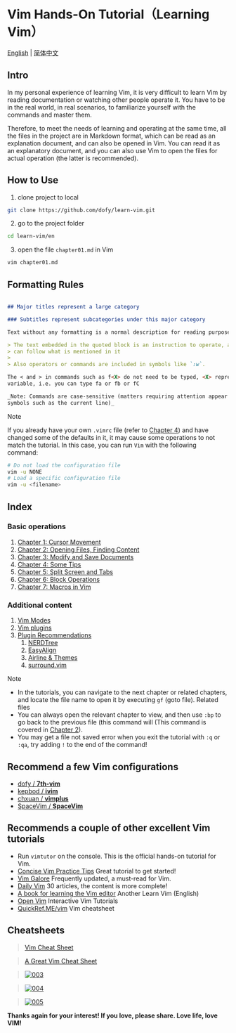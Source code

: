 # Vim Hands-On Tutorial（Learning Vim）

[English](en/README.md) | [简体中文](zh-CN/README.md)

## Intro

In my personal experience of learning Vim, it is very difficult to learn Vim by
reading documentation or watching other people operate it. You have to be in the
real world, in real scenarios, to familiarize yourself with the commands and
master them.

Therefore, to meet the needs of learning and operating at the same time, all the
files in the project are in Markdown format, which can be read as an explanation
document, and can also be opened in Vim. You can read it as an explanatory
document, and you can also use Vim to open the files for actual operation (the
latter is recommended).

## How to Use

1. clone project to local

```bash
git clone https://github.com/dofy/learn-vim.git
```

2. go to the project folder

```bash
cd learn-vim/en
```

3. open the file `chapter01.md` in Vim

```bash
vim chapter01.md
```

## Formatting Rules

```Markdown

## Major titles represent a large category

### Subtitles represent subcategories under this major category

Text without any formatting is a normal description for reading purposes only.

> The text embedded in the quoted block is an instruction to operate, and you
> can follow what is mentioned in it
>
> Also operators or commands are included in symbols like `:w`.

The < and > in commands such as f<X> do not need to be typed, <X> represents a
variable, i.e. you can type fa or fb or fC

_Note: Commands are case-sensitive (matters requiring attention appear in
symbols such as the current line)_

```

> [!NOTE]
>
> If you already have your own `.vimrc` file (refer to
> [Chapter 4](en/chapter04.md)) and have changed some of the defaults in it, it
> may cause some operations to not match the tutorial. In this case, you can run
> `Vim` with the following command:
>
> ```bash
> # Do not load the configuration file
> vim -u NONE
> # Load a specific configuration file
> vim -u <filename>
> ```

## Index

### Basic operations

1. [Chapter 1: Cursor Movement](en/chapter01.md)
1. [Chapter 2: Opening Files, Finding Content](en/chapter02.md)
1. [Chapter 3: Modify and Save Documents](en/chapter03.md)
1. [Chapter 4: Some Tips](en/chapter04.md)
1. [Chapter 5: Split Screen and Tabs](en/chapter05.md)
1. [Chapter 6: Block Operations](en/chapter06.md)
1. [Chapter 7: Macros in Vim](en/chapter07.md)

### Additional content

1. [Vim Modes](en/vim-modes.md)
1. [Vim plugins](en/plugin.md)
1. [Plugin Recommendations](en/plugins/index.md)
   1. [NERDTree](en/plugins/nerdtree.md)
   1. [EasyAlign](en/plugins/easyalign.md)
   1. [Airline & Themes](en/plugins/airline.md)
   1. [surround.vim](en/plugins/surround.md)

> [!NOTE]
>
> - In the tutorials, you can navigate to the next chapter or related chapters,
>   and locate the file name to open it by executing `gf` (goto file). Related
>   files
> - You can always open the relevant chapter to view, and then use `:bp` to go
>   back to the previous file (this command will (This command is covered in
>   [Chapter 2](en/chapter02.md)).
> - You may get a file not saved error when you exit the tutorial with `:q` or
>   `:qa`, try adding `!` to the end of the command!

## Recommend a few Vim configurations

- [dofy / **7th-vim**][7th-vim]
- [kepbod / **ivim**][kepbod]
- [chxuan / **vimplus**][chxuan]
- [SpaceVim / **SpaceVim**][spacevim]

## Recommends a couple of other excellent Vim tutorials

- Run `vimtutor` on the console. This is the official hands-on tutorial for Vim.
- [Concise Vim Practice Tips][coolshell] Great tutorial to get started!
- [Vim Galore][vimgalore] Frequently updated, a must-read for Vim.
- [Daily Vim][liuzhijun] 30 articles, the content is more complete!
- [A book for learning the Vim editor][learnvim] Another Learn Vim (English)
- [Open Vim][openvim] Interactive Vim Tutorials
- [QuickRef.ME/vim][quickref] Vim cheatsheet

## Cheatsheets

> [Vim Cheat Sheet][cheatsheets1]

> [A Great Vim Cheat Sheet][cheatsheets2]

> [![003][cheatsheets3]][cheatsheets3]

> [![004][cheatsheets4]][cheatsheets4]

> [![005][cheatsheets5]][cheatsheets5]

**Thanks again for your interest! If you love, please share. Love life, love
VIM!**

[7th-vim]: https://github.com/dofy/7th-vim
[kepbod]: https://github.com/kepbod/ivim
[chxuan]: https://github.com/chxuan/vimplus
[spacevim]: https://github.com/SpaceVim/SpaceVim
[coolshell]: http://coolshell.cn/articles/5426.html
[vimgalore]: https://github.com/mhinz/vim-galore
[liuzhijun]: http://liuzhijun.iteye.com/category/270228
[learnvim]: https://github.com/iggredible/Learn-Vim
[openvim]: https://openvim.com/
[quickref]: https://quickref.me/vim
[cheatsheets1]: https://vim.rtorr.com/lang/zh_tw
[cheatsheets2]: https://vimsheet.com/
[cheatsheets3]: http://people.csail.mit.edu/vgod/vim/vim-cheat-sheet-en.png
[cheatsheets4]: https://cdn.shopify.com/s/files/1/0165/4168/files/preview.png
[cheatsheets5]:
  http://michael.peopleofhonoronly.com/vim/vim_cheat_sheet_for_programmers_screen.png
